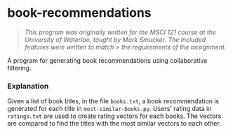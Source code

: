 # book-recommendations
> *This program was originally written for the MSCI 121 course at the University of Waterloo, taught by Mark Smucker. The included features were written to match > the requirements of the assignment.*

A program for generating book recommendations using collaborative filtering. 

### Explanation
Given a list of book titles, in the file `books.txt`, a book recommendation is generated for each title in `most-similar-books.py`.
Users' rating data in `ratings.txt` are used to create rating vectors for each books. The vectors are compared to find the titles with the most similar vectors to each other. 